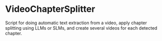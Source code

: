 # VideoChapterSplitter
Script for doing automatic text extraction from a video, apply chapter splitting using LLMs or SLMs, and create several videos for each detected chapter. 
